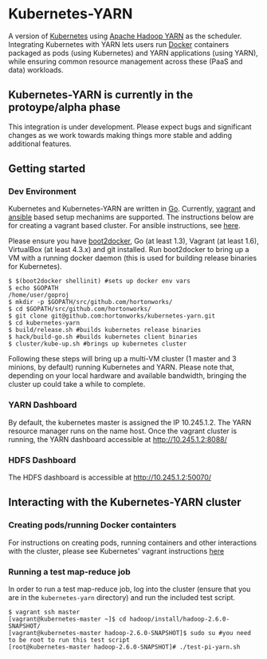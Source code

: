 # Kubernetes-YARN

A version of [Kubernetes](https://github.com/GoogleCloudPlatform/kubernetes) using [Apache Hadoop YARN](http://hadoop.apache.org/docs/current/hadoop-yarn/hadoop-yarn-site/YARN.html) as the scheduler. Integrating Kubernetes with YARN lets users run [Docker](https://www.docker.com/whatisdocker/) containers packaged as pods (using Kubernetes) and YARN applications (using YARN), while ensuring common resource management across these (PaaS and data) workloads. 

## Kubernetes-YARN is currently in the protoype/alpha phase
This integration is under development. Please expect bugs and significant changes as we work towards making things more stable and adding additional features.


## Getting started
### Dev Environment
Kubernetes and Kubernetes-YARN are written in [Go](http://golang.org). Currently, [vagrant](http://www.vagrantup.com/) and [ansible](http://docs.ansible.com/) based setup mechanims are supported. The instructions below are for creating a vagrant based cluster. For ansible instructions, see [here](https://github.com/hortonworks/kubernetes-yarn/blob/master/cluster/ansible/README.md). 

Please ensure you have [boot2docker](http://boot2docker.io/), Go (at least 1.3), Vagrant (at least 1.6), VirtualBox (at least 4.3.x) and git installed. Run boot2docker to bring up a VM with a running docker daemon (this is used for building release binaries for Kubernetes). 

```
$ $(boot2docker shellinit) #sets up docker env vars
$ echo $GOPATH
/home/user/goproj
$ mkdir -p $GOPATH/src/github.com/hortonworks/
$ cd $GOPATH/src/github.com/hortonworks/
$ git clone git@github.com:hortonworks/kubernetes-yarn.git
$ cd kubernetes-yarn
$ build/release.sh #builds kubernetes release binaries 
$ hack/build-go.sh #builds kubernetes client binaries
$ cluster/kube-up.sh #brings up kubernetes cluster
```
Following these steps will bring up a multi-VM cluster (1 master and 3 minions, by default) running Kubernetes and YARN. Please note that, depending on your local hardware and available bandwidth, bringing the cluster up could take a while to complete.
### YARN Dashboard
By default, the kubernetes master is assigned the IP 10.245.1.2. The YARN resource manager runs on the name host. Once the vagrant cluster is running, the YARN dashboard accessible at http://10.245.1.2:8088/

### HDFS Dashboard
The HDFS dashboard is accessible at http://10.245.1.2:50070/

## Interacting with the Kubernetes-YARN cluster
### Creating pods/running Docker containters
For instructions on creating pods, running containers and other interactions with the cluster, please see Kubernetes' vagrant instructions [here](https://github.com/GoogleCloudPlatform/kubernetes/blob/master/docs/getting-started-guides/vagrant.md#running-containers)

### Running a test map-reduce job
In order to run a test map-reduce job, log into the cluster (ensure that you are in the `kubernetes-yarn` directory) and run the included test script.

```
$ vagrant ssh master
[vagrant@kubernetes-master ~]$ cd hadoop/install/hadoop-2.6.0-SNAPSHOT/
[vagrant@kubernetes-master hadoop-2.6.0-SNAPSHOT]$ sudo su #you need to be root to run this test script
[root@kubernetes-master hadoop-2.6.0-SNAPSHOT]# ./test-pi-yarn.sh
```
